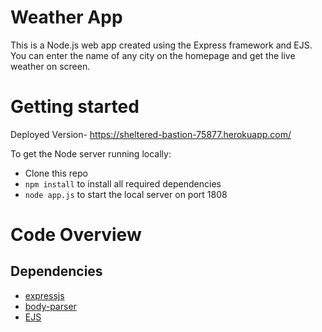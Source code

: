 # Weather App
This is a Node.js web app created using the Express framework and EJS. You can enter the name of any city on the homepage and get the live weather on screen.

# Getting started

Deployed Version- https://sheltered-bastion-75877.herokuapp.com/

To get the Node server running locally:

- Clone this repo
- `npm install` to install all required dependencies
- `node app.js` to start the local server on port 1808

# Code Overview

## Dependencies

- [expressjs](https://github.com/expressjs/express) 
- [body-parser](https://github.com/expressjs/body-parser)
- [EJS](https://github.com/mde/ejs) 
